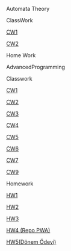 Automata Theory

ClassWork

[CW1]()

[CW2]()

Home Work


AdvancedProgramming

Classwork

[CW1](https://alperen317.github.io/AdvancedProgramming/CharSayacı.html)

[CW2](https://alperen317.github.io/AdvancedProgramming/Homework1.html)

[CW3](https://alperen317.github.io/AdvancedProgramming/work/index.html)

[CW4](https://alperen317.github.io/AdvancedProgramming/work/c4_data.html)

[CW5](https://alperen317.github.io/AdvancedProgramming/CW5/fetchRemoteFile.html)

[CW6](https://alperen317.github.io/AdvancedProgramming/CW6/CW6.html)

[CW7](https://alperen317.github.io/AdvancedProgramming/CW7/index.html)

[CW9](https://alperen317.github.io/AdvancedProgramming/CW9/CW9.html)

Homework

[HW1](https://alperen317.github.io/AdvancedProgramming/Homework1.html)

[HW2](https://alperen317.github.io/AdvancedProgramming/HW2/Database.html)

[HW3](https://alperen317.github.io/AdvancedProgramming/HW3/hw32.html)

[HW4 (Repo PWA)](https://alperen317.github.io/AdvancedProgramming/HW4/index.html)

[HW5(Dönem Ödevi)](https://alperen317.github.io/AdvancedProgramming/DönemÖdevi/AliAlperenASLAN.html)



